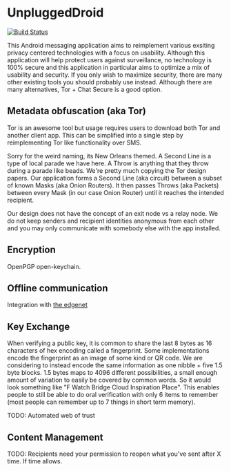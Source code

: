 UnpluggedDroid
==============

[![Build Status](https://travis-ci.org/timvanginderen/UnpluggedDroid.svg?branch=master)](https://travis-ci.org/timvanginderen/UnpluggedDroid)

This Android messaging application aims to reimplement various exsiting privacy centered technologies with a focus on usability.
Although this application will help protect users against surveillance, no technology is 100% secure and this application in particular 
aims to optimize a mix of usability and security.
If you only wish to maximize security, there are many other existing tools you should probably use instead. 
Although there are many alternatives, Tor + Chat Secure is a good option. 

Metadata obfuscation (aka Tor)
------------------------------
Tor is an awesome tool but usage requires users to download both Tor and another client app.
This can be simplified into a single step by reimplementing Tor like functionality over SMS.

Sorry for the weird naming, its New Orleans themed. A Second Line is a
type of local parade we have here. A Throw is anything that they throw
during a parade like beads. We're pretty much copying the Tor design
papers. Our application forms a Second Line (aka circuit)
between a subset of known Masks (aka Onion Routers). It then passes
Throws (aka Packets) between every Mask (in our case Onion Router) until
it reaches the intended recipient.

Our design does not have the concept of an exit node vs a relay node.
We do not keep senders and recipient identities anonymous from each other and you may
only communicate with somebody else with the app installed.

Encryption
----------
OpenPGP open-keychain.

Offline communication
---------------------
Integration with [the edgenet](http://theedg.es)

Key Exchange
------------
When verifying a public key, it is common to share the last 8 bytes as 16 characters of hex encoding called a fingerprint.
Some implementations encode the fingerprint as an image of some kind or QR code. 
We are considering to instead encode the same information as one nibble + five 1.5 byte blocks. 1.5 bytes maps to 4096 different possibilities, a small enough amount of variation to easily be covered by common words. 
So it would look something like "F Watch Bridge Cloud Inspiration Place".
This enables people to still be able to do oral verification with only 6 items to remember (most people can remember up to 7 things in short term memory).

TODO: Automated web of trust

Content Management
------------------
TODO: Recipients need your permission to reopen what you've sent after X time. If time allows.